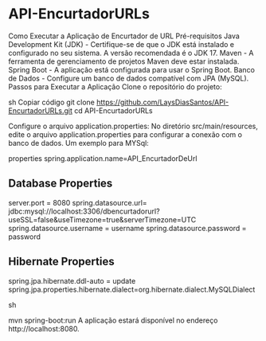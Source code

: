 # API-EncurtadorURLs
Como Executar a Aplicação de Encurtador de URL
Pré-requisitos
Java Development Kit (JDK) - Certifique-se de que o JDK está instalado e configurado no seu sistema. A versão recomendada é o JDK 17.
Maven - A ferramenta de gerenciamento de projetos Maven deve estar instalada.
Spring Boot - A aplicação está configurada para usar o Spring Boot.
Banco de Dados - Configure um banco de dados compatível com JPA (MySQL).
Passos para Executar a Aplicação
Clone o repositório do projeto:

sh
Copiar código
git clone https://github.com/LaysDiasSantos/API-EncurtadorURLs.git
cd API-EncurtadorURLs

Configure o arquivo application.properties:
No diretório src/main/resources, edite o arquivo application.properties para configurar a conexão com o banco de dados. Um exemplo para MYSql:

properties
spring.application.name=API_EncurtadorDeUrl
## Database Properties
server.port = 8080
spring.datasource.url= jdbc:mysql://localhost:3306/dbencurtadorurl?useSSL=false&useTimezone=true&serverTimezone=UTC
spring.datasource.username = username
spring.datasource.password = password
## Hibernate Properties
spring.jpa.hibernate.ddl-auto = update
spring.jpa.properties.hibernate.dialect=org.hibernate.dialect.MySQLDialect

sh

mvn spring-boot:run
A aplicação estará disponível no endereço http://localhost:8080.



